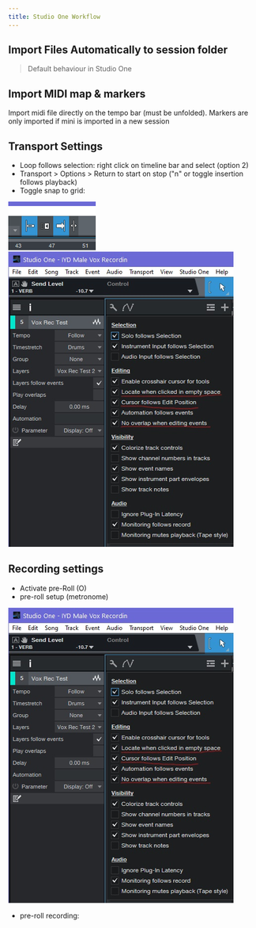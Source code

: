 ```yaml
---
title: Studio One Workflow
---
```


## Import Files Automatically to session folder

> Default behaviour in Studio One

## Import MIDI map & markers

Import midi file directly on the tempo bar (must be unfolded).  Markers are only imported if mini is imported in a new session

## Transport Settings

- Loop follows selection: right click on timeline bar and select (option 2)
- Transport > Options > Return to start on stop ("n" or toggle insertion follows playback)
- Toggle snap to grid:

![Studio One Workflow](../../../assets/studio-one-workflow/studio-one-workflow-01.png)
![Studio One Workflow](../../../assets/studio-one-workflow/studio-one-workflow-02.png)


## Recording settings

- Activate pre-Roll (O)
- pre-roll setup (metronome)

![Studio One Workflow](../../../assets/studio-one-workflow/studio-one-workflow-02.png)

- pre-roll recording: 